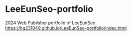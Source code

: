 # LeeEunSeo-portfolio
2024 Web Publisher portfolio of LeeEunSeo
https://hg231049.github.io/LeeEunSeo-portfolio/index.html
